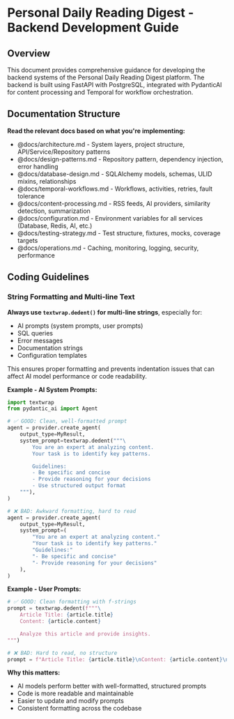 # Personal Daily Reading Digest - Backend Development Guide

## Overview

This document provides comprehensive guidance for developing the backend systems of the Personal Daily Reading Digest platform. The backend is built using FastAPI with PostgreSQL, integrated with PydanticAI for content processing and Temporal for workflow orchestration.

## Documentation Structure

**Read the relevant docs based on what you're implementing:**

- @docs/architecture.md - System layers, project structure, API/Service/Repository patterns
- @docs/design-patterns.md - Repository pattern, dependency injection, error handling
- @docs/database-design.md - SQLAlchemy models, schemas, ULID mixins, relationships
- @docs/temporal-workflows.md - Workflows, activities, retries, fault tolerance
- @docs/content-processing.md - RSS feeds, AI providers, similarity detection, summarization
- @docs/configuration.md - Environment variables for all services (Database, Redis, AI, etc.)
- @docs/testing-strategy.md - Test structure, fixtures, mocks, coverage targets
- @docs/operations.md - Caching, monitoring, logging, security, performance

## Coding Guidelines

### String Formatting and Multi-line Text

**Always use `textwrap.dedent()` for multi-line strings**, especially for:
- AI prompts (system prompts, user prompts)
- SQL queries
- Error messages
- Documentation strings
- Configuration templates

This ensures proper formatting and prevents indentation issues that can affect AI model performance or code readability.

**Example - AI System Prompts:**
```python
import textwrap
from pydantic_ai import Agent

# ✅ GOOD: Clean, well-formatted prompt
agent = provider.create_agent(
    output_type=MyResult,
    system_prompt=textwrap.dedent("""\
        You are an expert at analyzing content.
        Your task is to identify key patterns.

        Guidelines:
        - Be specific and concise
        - Provide reasoning for your decisions
        - Use structured output format
    """),
)

# ❌ BAD: Awkward formatting, hard to read
agent = provider.create_agent(
    output_type=MyResult,
    system_prompt=(
        "You are an expert at analyzing content."
        "Your task is to identify key patterns."
        "Guidelines:"
        "- Be specific and concise"
        "- Provide reasoning for your decisions"
    ),
)
```

**Example - User Prompts:**
```python
# ✅ GOOD: Clean formatting with f-strings
prompt = textwrap.dedent(f"""\
    Article Title: {article.title}
    Content: {article.content}

    Analyze this article and provide insights.
""")

# ❌ BAD: Hard to read, no structure
prompt = f"Article Title: {article.title}\nContent: {article.content}\n\nAnalyze this article and provide insights."
```

**Why this matters:**
- AI models perform better with well-formatted, structured prompts
- Code is more readable and maintainable
- Easier to update and modify prompts
- Consistent formatting across the codebase
